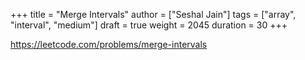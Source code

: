 +++
title = "Merge Intervals"
author = ["Seshal Jain"]
tags = ["array", "interval", "medium"]
draft = true
weight = 2045
duration = 30
+++

<https://leetcode.com/problems/merge-intervals>
